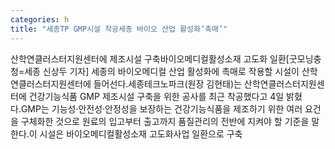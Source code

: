 ```yaml
---
categories: h
title: "세종TP GMP시설 착공세종 바이오 산업 활성화‘촉매’"
---
```

산학연클러스터지원센터에 제조시설 구축바이오메디컬활성소재 고도화 일환[굿모닝충청=세종 신상두 기자] 세종의 바이오메디컬 산업 활성화에 촉매로 작용할 시설이 산학연클러스터지원센터에 들어선다.세종테크노파크(원장 김현태)는 산학연클러스터지원센터에 건강기능식품 GMP 제조시설 구축을 위한 공사를 최근 착공했다고 4일 밝혔다.GMP는 기능성·안전성·안정성을 보장하는 건강기능식품을 제조하기 위한 여러 요건을 구체화한 것으로 원료의 입고부터 출고까지 품질관리의 전반에 지켜야 할 기준을 말한다.이 시설은 바이오메디컬활성소재 고도화사업 일환으로 구축